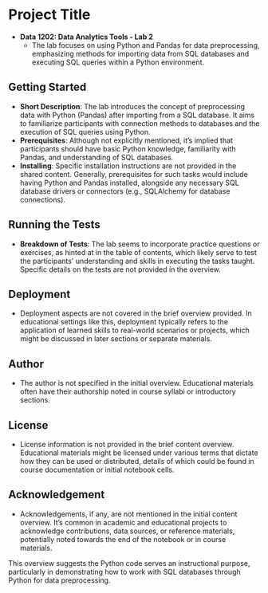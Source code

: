 # Project Title
- **Data 1202: Data Analytics Tools - Lab 2**
  - The lab focuses on using Python and Pandas for data preprocessing, emphasizing methods for importing data from SQL databases and executing SQL queries within a Python environment.

## Getting Started
- **Short Description**: The lab introduces the concept of preprocessing data with Python (Pandas) after importing from a SQL database. It aims to familiarize participants with connection methods to databases and the execution of SQL queries using Python.
- **Prerequisites**: Although not explicitly mentioned, it’s implied that participants should have basic Python knowledge, familiarity with Pandas, and understanding of SQL databases.
- **Installing**: Specific installation instructions are not provided in the shared content. Generally, prerequisites for such tasks would include having Python and Pandas installed, alongside any necessary SQL database drivers or connectors (e.g., SQLAlchemy for database connections).

## Running the Tests
- **Breakdown of Tests**: The lab seems to incorporate practice questions or exercises, as hinted at in the table of contents, which likely serve to test the participants' understanding and skills in executing the tasks taught. Specific details on the tests are not provided in the overview.

## Deployment
- Deployment aspects are not covered in the brief overview provided. In educational settings like this, deployment typically refers to the application of learned skills to real-world scenarios or projects, which might be discussed in later sections or separate materials.

## Author
- The author is not specified in the initial overview. Educational materials often have their authorship noted in course syllabi or introductory sections.

## License
- License information is not provided in the brief content overview. Educational materials might be licensed under various terms that dictate how they can be used or distributed, details of which could be found in course documentation or initial notebook cells.

## Acknowledgement
- Acknowledgements, if any, are not mentioned in the initial content overview. It’s common in academic and educational projects to acknowledge contributions, data sources, or reference materials, potentially noted towards the end of the notebook or in course materials.

This overview suggests the Python code serves an instructional purpose, particularly in demonstrating how to work with SQL databases through Python for data preprocessing.
